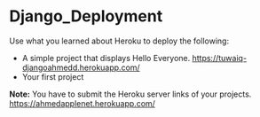 # Django_Deployment

Use what you learned about Heroku to deploy the following:
- A simple project that displays Hello Everyone. https://tuwaiq-djangoahmedd.herokuapp.com/
- Your first project        

**Note:** You have to submit the Heroku server links of your projects.   https://ahmedapplenet.herokuapp.com/
